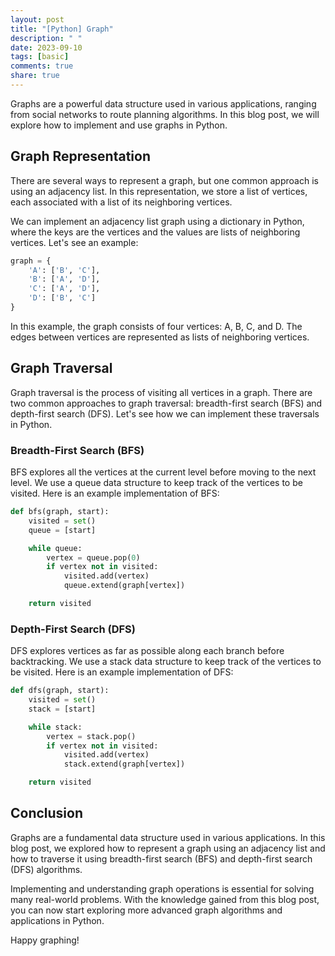 ```yaml
---
layout: post
title: "[Python] Graph"
description: " "
date: 2023-09-10
tags: [basic]
comments: true
share: true
---
```


Graphs are a powerful data structure used in various applications, ranging from social networks to route planning algorithms. In this blog post, we will explore how to implement and use graphs in Python.

## Graph Representation

There are several ways to represent a graph, but one common approach is using an adjacency list. In this representation, we store a list of vertices, each associated with a list of its neighboring vertices.

We can implement an adjacency list graph using a dictionary in Python, where the keys are the vertices and the values are lists of neighboring vertices. Let's see an example:

```python
graph = {
    'A': ['B', 'C'],
    'B': ['A', 'D'],
    'C': ['A', 'D'],
    'D': ['B', 'C']
}
```

In this example, the graph consists of four vertices: A, B, C, and D. The edges between vertices are represented as lists of neighboring vertices.

## Graph Traversal

Graph traversal is the process of visiting all vertices in a graph. There are two common approaches to graph traversal: breadth-first search (BFS) and depth-first search (DFS). Let's see how we can implement these traversals in Python.

### Breadth-First Search (BFS)

BFS explores all the vertices at the current level before moving to the next level. We use a queue data structure to keep track of the vertices to be visited. Here is an example implementation of BFS:

```python
def bfs(graph, start):
    visited = set()
    queue = [start]

    while queue:
        vertex = queue.pop(0)
        if vertex not in visited:
            visited.add(vertex)
            queue.extend(graph[vertex])

    return visited
```

### Depth-First Search (DFS)

DFS explores vertices as far as possible along each branch before backtracking. We use a stack data structure to keep track of the vertices to be visited. Here is an example implementation of DFS:

```python
def dfs(graph, start):
    visited = set()
    stack = [start]

    while stack:
        vertex = stack.pop()
        if vertex not in visited:
            visited.add(vertex)
            stack.extend(graph[vertex])

    return visited
```

## Conclusion

Graphs are a fundamental data structure used in various applications. In this blog post, we explored how to represent a graph using an adjacency list and how to traverse it using breadth-first search (BFS) and depth-first search (DFS) algorithms.

Implementing and understanding graph operations is essential for solving many real-world problems. With the knowledge gained from this blog post, you can now start exploring more advanced graph algorithms and applications in Python.

Happy graphing!